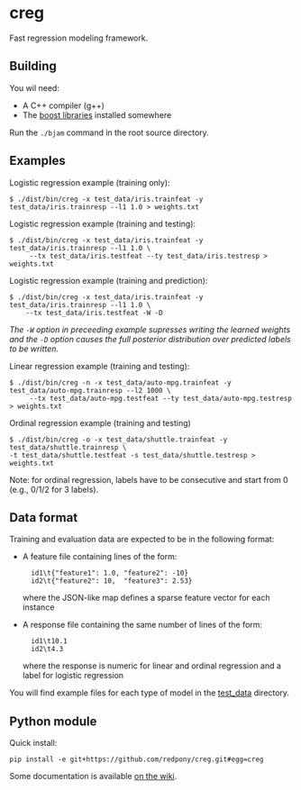 creg
====

Fast regression modeling framework.

Building
--------
You wil need:

* A C++ compiler (g++)
* The [boost libraries](http://www.boost.org) installed somewhere

Run the `./bjam` command in the root source directory.


Examples
--------

Logistic regression example (training only):

	$ ./dist/bin/creg -x test_data/iris.trainfeat -y test_data/iris.trainresp --l1 1.0 > weights.txt

Logistic regression example (training and testing):

	$ ./dist/bin/creg -x test_data/iris.trainfeat -y test_data/iris.trainresp --l1 1.0 \
	     --tx test_data/iris.testfeat --ty test_data/iris.testresp > weights.txt

Logistic regression example (training and prediction):

	$ ./dist/bin/creg -x test_data/iris.trainfeat -y test_data/iris.trainresp --l1 1.0 \
	    --tx test_data/iris.testfeat -W -D

*The `-W` option in preceeding example supresses writing the learned weights and the `-D` option causes the full posterior distribution over predicted labels to be written.*

Linear regression example (training and testing):

	$ ./dist/bin/creg -n -x test_data/auto-mpg.trainfeat -y test_data/auto-mpg.trainresp --l2 1000 \
	     --tx test_data/auto-mpg.testfeat --ty test_data/auto-mpg.testresp > weights.txt

Ordinal regression example (training and testing)

	$ ./dist/bin/creg -o -x test_data/shuttle.trainfeat -y test_data/shuttle.trainresp \
    -t test_data/shuttle.testfeat -s test_data/shuttle.testresp > weights.txt

Note: for ordinal regression, labels have to be consecutive and start from 0 (e.g., 0/1/2 for 3 labels).

Data format
-----------

Training and evaluation data are expected to be in the following format:

* A feature file containing lines of the form:

    	id1\t{"feature1": 1.0, "feature2": -10}
    	id2\t{"feature2": 10,  "feature3": 2.53}

	where the JSON-like map defines a sparse feature vector for each instance

* A response file containing the same number of lines of the form:	

    	id1\t10.1
    	id2\t4.3

	where the response is numeric for linear and ordinal regression and a label for logistic regression

You will find example files for each type of model in the [test\_data](https://github.com/redpony/creg/tree/master/test_data) directory.

Python module
-------------

Quick install: 

    pip install -e git+https://github.com/redpony/creg.git#egg=creg

Some documentation is available [on the wiki](https://github.com/redpony/creg/wiki/Python-module).

